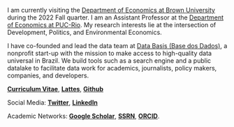 
I am currently visiting the [Department of Economics at Brown University](https://economics.brown.edu/) during the 2022 Fall quarter. I am an Assistant Professor at the [Department of Economics at PUC-Rio](http://www.econ.puc-rio.br/). My research interests lie at the intersection of Development, Politics, and Environmental Economics.

I have co-founded and lead the data team at [Data Basis (Base dos Dados)](https://basedosdados.org/), a nonprofit start-up with the mission to make access to high-quality data universal in Brazil. We build tools such as a search engine and a public datalake to facilitate data work for academics, journalists, policy makers, companies, and developers.

__[Curriculum Vitae](/CV.pdf)__, __[Lattes](http://lattes.cnpq.br/1688146607064348)__, __[Github](https://github.com/rdahis)__

Social Media: __[Twitter](https://twitter.com/rdahis)__, __[LinkedIn](https://www.linkedin.com/in/rdahis/)__

Academic Networks: __[Google Scholar](https://scholar.google.com/citations?user=iDi8BA8AAAAJ)__, __[SSRN](https://ssrn.com/author=2786164)__, __[ORCID](https://orcid.org/0000-0003-2346-0889)__.
